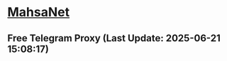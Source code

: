 
# [MahsaNet](https://t.me/mahsa_net)
## Free Telegram Proxy (Last Update: 2025-06-21 15:08:17)

    